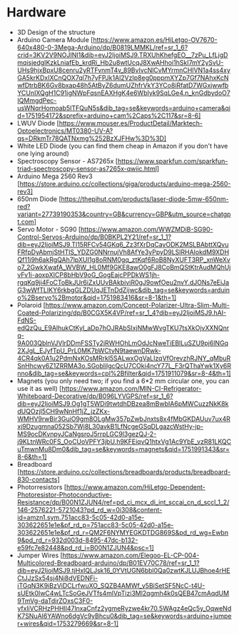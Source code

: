 # Hardware
- 3D Design of the structure
- Arduino Camera Module [https://www.amazon.es/HiLetgo-OV7670-640x480-0-3Mega-Arduino/dp/B0819LMMKL/ref=sr_1_6?crid=3KV2V9NOJINI1&dib=eyJ2IjoiMSJ9.TRXUhKhefgEO__7zPu_LfLjgDmqisjedgIKzkLniafEb_krdRi_Hb2u8wtUcqJ8XwAHhoi1hSkI7mY2ySvU-UHs9hjxBpxU8cenru2yRTFvnmT4v_89BvIvcNlCvMYrmnCHlVN1a4ss4xyGA5krKDxIXCnQOX7ql7h7yFPJk1Al2VzIp8eg0pppmXYZp7Gf7NAhxKcNwfDtrbBK6Gv8bxap48h5AtByZ6dumUZhfrVkY3YCo8iRfatD7WGxjwwfbYCUnIXQgH1C91igNWpFqsnEAXHgK4e6WbIyk9SqLGe4.n_knGdbydoO7IQMmgdPec-usWNqrHomoab5ITFQuN5s&dib_tag=se&keywords=arduino+camera&qid=1751954172&sprefix=arduino+cam%2Caps%2C117&sr=8-6]
- LWUV Diode [https://www.mouser.es/ProductDetail/Marktech-Optoelectronics/MT0380-UV-A?qs=DRkmTr78QATNxmg%252BzXJFHw%3D%3D]
- White LED Diode (you can find them cheap in Amazon if you don't have one lying around)
- Spectroscopy Sensor - AS7265x [https://www.sparkfun.com/sparkfun-triad-spectroscopy-sensor-as7265x-qwiic.html]
- Arduino Mega 2560 Rev3 [https://store.arduino.cc/collections/giga/products/arduino-mega-2560-rev3]
- 650nm Diode [https://thepihut.com/products/laser-diode-5mw-650nm-red?variant=27739190353&country=GB&currency=GBP&utm_source=chatgpt.com]
- Servo Motor - SG90 [https://www.amazon.com/WWZMDiB-SG90-Control-Servos-Arduino/dp/B0BKPL2Y21/ref=sr_1_1?dib=eyJ2IjoiMSJ9.Tl15RFCv54GKq6_Zz3fXrDqCayODK2MSLBAbttXQvuFRfpDyAbmjStHTlS_YDZG0NNrnujVh8AfYe3yPpyD9LSlRHAIokdM9XDHQf11i9h6akRgQAh7lpXUI1g8oRNM0gq_ztKqf6RoB8NyXUFT3RP_xnWeXvo7_2GwkXwafA_WVBW_HL0Mf9GKE8awO0gFJ8CoBmQStKtrAudMQhUjvFv1i-aoxpXICP8bHbV9oG_GogEajcPPDkWS1jh-rgqKq9ji4FoCToBkJUr6iZxUUvBAkbiviR0gJ9owfOeu2nvY.dJONs7eEiJaG3wWfTLIKY6rkbgGLZDUqJETnDdZijwc&dib_tag=se&keywords=arduino%2Bservo%2Bmotor&qid=1751983416&sr=8-1&th=1]
- Polaroid [https://www.amazon.com/Concept-Polarizer-Ultra-Slim-Multi-Coated-Polarizing/dp/B0CGX5K4VP/ref=sr_1_4?dib=eyJ2IjoiMSJ9.hAI-FdNS-edQzQu_E9AlhukCtKyI_aDp7hOJRAbSIxjNMwWvgTKU7tsXkOjvXXNQnrq-9A003QblnVJVlrDDmFSSTy2jRWHOhLmOdJcNweTiEBlLuSZU9pj6lNGq2XJgL_EJyfTpU_PrL0MK7bWCtvN9taewnDRwk-4CR4qk0A1u2PdmNxKOsMRrkl5SALwxOgVaLIzqVfOrevzhRJNY_qMbuRSnHhcwy6Z1ZRRMA3o.SGoblilgcQcU7COki4ncY77L_F3rQThaYwk1Xy6Rnno&dib_tag=se&keywords=cpl%2Bfilter&qid=1751911079&sr=8-4&th=1]
- Magnets (you only need two; if you find a 6*2 mm circular one, you can use it as well) [https://www.amazon.com/MIN-CI-Refrigerator-Whiteboard-Decorative/dp/B096LYVGPS/ref=sr_1_6?dib=eyJ2IjoiMSJ9.Og1gT5WDi9twtdhDBzea8mBwbIA6pMWCuzzNkK8kdUQOzjI5CH9wNnHf1jZ_jzZKx-WMHV9rwBir3GuiO9gm8OLgMw357pZwbJnxts8x4fMbGKDAUuv7ux4Rxj9Dzugmna052Sb7Wj8L30avkB1LfNcgeGSqDLgazcWstHy-jp-MS9ocDKvnpyJCaNgsroJ5rrpLGC9l3gezQJ-2-j9KLtnWRc0FS_OoCUoVPFY3jbU.h9KFEiqvQ1htxVg1Ac9YbE_vzR81LKQCuTmwnMu8Dm0&dib_tag=se&keywords=magnets&qid=1751991343&sr=8-6&th=1]
- Breadboard [https://store.arduino.cc/collections/breadboards/products/breadboard-830-contacts]
- Photorresistors [https://www.amazon.com/HiLetgo-Dependent-Photoresistor-Photoconductive-Resistance/dp/B00N1ZJUN4/ref=pd_ci_mcx_di_int_sccai_cn_d_sccl_1_2/146-2576221-5721043?pd_rd_w=0i308&content-id=amzn1.sym.751acc83-5c05-42d0-a15e-303622651e1e&pf_rd_p=751acc83-5c05-42d0-a15e-303622651e1e&pf_rd_r=QM2F6NYMYEGKDTDG869S&pd_rd_wg=Ewbn9&pd_rd_r=932d003d-8495-47dc-b132-e59fc7e82448&pd_rd_i=B00N1ZJUN4&psc=1]
- Jumper Wires [https://www.amazon.com/Elegoo-EL-CP-004-Multicolored-Breadboard-arduino/dp/B01EV70C78/ref=sr_1_1?dib=eyJ2IjoiMSJ9.tjHxIQLJsk16_0YVtUGN6bbl0Qa0zwtKJLUJBhoe4rHECtJJzSx54sj4Nj8dVEDNFi-iTGqN3K9iBzViDCLrfwuXO_SQZB4AMWf_y5BiSetSF5NcC-t4U-sUEtk0IwC4wLTcSoGeJVTfs4mlVpTizi3Ml2qgmh4k0sQEB47cmAqdUM9TmVg-daTdirZOxsC3F0-yfxliVCRHzPHHlI47lnxaCnfz2ygmeRyzwe4kr70.5WAgz4eQc5y_OqweNdK7SNuAI6YAWno6dgVc9yBhcu0&dib_tag=se&keywords=arduino+jumper+wires&qid=1753279669&sr=8-1]
  
